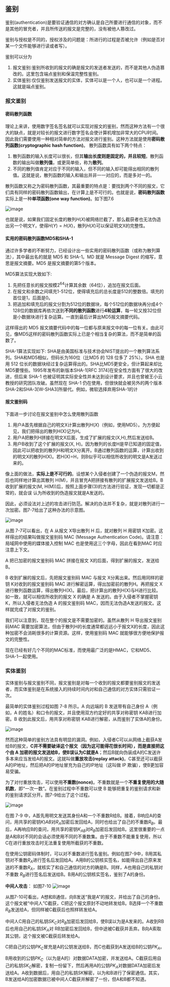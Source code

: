 ## 鉴别

鉴别(authentication)是要验证通信的对方确认是自己所要进行通信的对象，而不是其他的冒充者，并且所传送的报文是完整的，没有被他人篡改过。

鉴别与授权是不同的，授权涉及的问题是：所进行的过程是否被允许（例如是否对某一个文件能够进行读或者写）。

鉴别可以分为
1. 报文鉴别:鉴别所收到的报文的确是报文的发送者发送的，而不是其他人伪造篡改的。这里包含端点鉴别和保温完整性鉴别。
2. 实体鉴别:仅仅鉴别发送报文的实体，实体可以是一个人，也可以是一个进程。这就是端点鉴别。

### 报文鉴别
#### 密码散列函数
理论上来讲，使用数字签名签名就可以实现对报文的鉴别，然而这种方法有一个很大的缺点，就是对较长的报文进行数字签名会使计算机增加非常大的CPU时间。因此我们需要使用一种相对简单的方法对报文进行鉴别。这种方法就是使用**密码散列函数(cryptographic hash function)**。
散列函数具有如下两个特点：
1. 散列函数的输入长度可以很长，但其**输出长度则是固定的，并且较短**。散列函数的输出叫做**散列值**，或更简单些，称为**散列**。
2. 不同的散列值肯定对应于不同的输入，但不同的输入却可能得出相同的散列值。这就是说，散列函数的输入和输出并非一一对应的，而是多对一的。

散列函数又称之为密码散列函数，其最重要的特点是：要找到两个不同的报文，它们具有同样的密码散列函数输出，在计算上是不可行的。也就是说，**密码散列函数**实际上是一种**单项函数(one way function)**。如下图7.6

![image](https://img2020.cnblogs.com/blog/2361214/202109/2361214-20210916115710626-817617917.png)

也就是说，如果我们固定长度的散列$H(X)$被网络拦截了，那么截获者也无法伪造出另一个明文Y，使得$H(Y)=H(X)$，散列$H(X)$可以保证明文X的完整性。

#### 实用的密码散列函数MD5和SHA-1
通过许多学者的不断努力，已经设计出一些实用的密码散列函数（或称为散列算法），其中最出名的就是 MD5 和 SHA-1。MD 就是 Message Digest 的缩写，意思是报文摘要。MD5 是报文摘要的第5个版本。

MD5算法实现大致如下:
1. 先把任意长的报文按模$2^64$计算其余数（64位），追加在报文后面。
2. 在报文和余数之间填充1-512位，使得填充后的总长度是512的整数倍。填充的首位是1，后面是0。
3. 把追加和填充后的报文分割为512位的数据块，每个512位的数据块再分成4个128位的数据库再依次送到**不同的散列函数**进行**4轮运算**，每一轮又按32位但是小数据块进行复杂运算。一直到最后计算出MD5报文摘要代码。

这样得出的 MD5 报文摘要代码中的每一位都与原来报文中的每一位有关。由此可见，像MD5这样的密码散列函数实际上已是个相当复杂的算法，而不是简单的函数了。

SHA-1算法实现如下:
SHA是由美国标准与技术协会NIST提出的一个散列算法系列。SHA和MD5相似，但码长为160位（比MD5 的 128 位多了 25%）。SHA 也是用 512 位长的数据块经过复杂运算得出的。SHA比MD5更安全，但计算起来却比MD5要慢些。1995年发布的新版本SHA-1[RFC 3174]在安全性方面有了很大的改进，但后来 SHA-1 也被证明其实际安全性并未达到设计要求，并且也曾被王小云教授的研究团队攻破。虽然现在 SHA-1 仍在使用，但很快就会被另外的两个版本SHA-2和SHA-3[W-SHA3]所替代。例如，微软选择弃用SHA-1的计

#### 报文鉴别码
下面进一步讨论在报文鉴别中怎么使用散列函数
1. 用户A首先根据自己的明文X计算出散列$H(X)$（例如，使用MD5）。为方便起见，我们把得出的散列H(X)记为H。
2. 用户A把散列H拼接在明文X后面，生成了扩展的报文(X,H),然后发送给B。
3. 用户B收到了这个扩展的报文(X, H)。因为散列的长度H是早已知道的固定值，因此可以把收到的散列H和明文X分离开。B通过散列函数的运算，计算出收到的明文X的散列H(X)。若H(X)=H，则B似乎可以相信所收到的明文是A发送过来的。

像上面的做法，**实际上是不可行的**。设想某个入侵者创建了一个伪造的报文M，然后也同样地计算出其散列 H(M)，并且冒充A把拼接有散列的扩展报文发送给B。B收到扩展的报文(M, H(M))后，按照上面步骤(3)的方法进行验证，发现一切都是正常的，就会误
认为所收到的伪造报文就是A发送的。

因此，必须设法对上述的攻击进行防范。解决的办法并不复杂，就是对散列进行一次加密。图7-7给出了这种办法的示意图。

![image](https://img2022.cnblogs.com/blog/2361214/202203/2361214-20220316154434492-197668423.png)

从图 7-7可以看出，在 A 从报文 X导出散列 H 后，就对散列 H 用密钥 K加密。这样得出的结果叫做报文鉴别码 MAC (Message Authentication Code)。请注意：局域网中使用的媒体接入控制 MAC 也是使用这三个字母，因此在看到MAC 时应注意上下文。

A 把已加密的报文鉴别码 MAC 拼接在报文 X的后面，得到扩展的报文，发送给 B。

B 收到扩展的报文后，先把报文鉴别码 MAC 与报文 X分离出来。然后用同样的密钥 K对收到的报文鉴别码 MAC 进行解密运算，得出加密前的散列H。再把报文 X进行散列函数运算，得出散列H(X)。最后，把计算出的散列H(X)与H进行比较。如一致，就可以相信所收到的报文 X 的确是 A 发送的。由于入侵者不掌握密钥 K，所以入侵者无法伪造 A 的报文鉴别码 MAC，因而无法伪造A发送的报文。这样就完成了对报文的鉴别。

我们可以注意到，现在整个的报文是不需要加密的。虽然从散列 H 导出报文鉴别码MAC 需要加密算法，但由于散列H的长度通常都远远小于报文X的长度，因此这种加密不会消耗很多的计算资源。这样，使用鉴别码 MAC 就能够很方便地保护报文的完整性。

现在已经有好几个不同的MAC标准，而使用最广泛的是HMAC，它和MD5、SHA-1一起使用。


### 实体鉴别
实体鉴别与报文鉴别不同，报文鉴别是对每一个收到的报文都要鉴别报文的发送者，而实体鉴别是在系统接入的持续时间内对和自己通信的对方实体只需验证一次。

最简单的实体鉴别过程如图 7-8 所示。A 向远端的 B 发送带有自己身份 A（例如，A 的姓名）和口令的报文，并且使用双方约定好的共享对称密钥 KAB进行加密。B 收到此报文后，用共享对称密钥 KAB进行解密，从而鉴别了实体A的身份。

![image](https://img2022.cnblogs.com/blog/2361214/202203/2361214-20220316154353382-719821722.png)

然而这种简单的鉴别方法具有明显的漏洞。例如，入侵者C可以从网络上截获A发给B的报文，**C并不需要破译这个报文（因为这可能得花很长时间），而是直接把这个由 A 加密的报文发送给B，使B误认为C就是A**；然后B就向伪装成A的C发送许多本来应当发给A的报文。这就叫做**重放攻击(replay attack)**。C甚至还可以截获A的IP地址，然后把A的IP地址冒充为自己的IP地址（这叫做 IP 欺骗），使B更加容易受骗。

为了对付重放攻击，可以使用**不重数(nonce)**。不重数就是一个**不重复使用的大随机数**，即“一次一数”。在鉴别过程中不重数可以使 B 能够把重复的鉴别请求和新的鉴别请求区分开。图7-9给出了这个过程。

![image](https://img2022.cnblogs.com/blog/2361214/202203/2361214-20220316154334289-388007223.png)

在图 7-9 中，A首先用明文发送其身份A和一个不重数R给B。接着，B响应A的查问，用共享的密钥$K){AB}$对$R_A$加密后发回给A，同时也给出了自己的不重数$R_B$。最后，A再响应B的查问，用共享的密钥$K_{AB}$对$R_B$加密后发回给B。这里很重要的一点是A和B对不同的会话必须使用不同的不重数集。由于不重数不能重复使用，所以C在进行重放攻击时无法重复使用所截获的不重数。

在使用公钥密码体制时，可以对不重数进行签名鉴别。例如在图7-9中，B用其私钥对不重数$R_A$进行签名后发回给A。A用B的公钥核实签名，如能得出自己原来发送的不重数$R_A$，就核实了和自己通信的对方的确是B。同样，A也用自己的私钥对不重数 $R_B$进行签名后发送给B。B用A的公钥核实签名，鉴别了A的身份。

**中间人攻击**：
如图7-10
![image](https://img2022.cnblogs.com/blog/2361214/202203/2361214-20220316154312183-952191533.png)

从图7-10可看出，A想和B通信，向B发送“我是A”的报文，并给出了自己的身份。这个报文被“中间人”C截获，C把这个报文原封不动地转发给B。B选择一个不重数$R_B$发送给A，但同样被C截获后也照样转发给A。

中间人C用自己的私钥$SK_C$对$R_B$加密后发回给B，使B误以为是A发来的。A收到RB后也用自己的私钥$SK_A$对 RB加密后发回给B，但中途被C截获并丢弃。B向A索取其公钥，这个报文被C截获后转发给A。

C把自己的公钥$PK_C$冒充是A的公钥发送给B，而C也截获到A发送给B的公钥$PK_A$。

B用收到的公钥$PK_C$（以为是A的）对数据DATA加密，并发送给A。C截获后用自己的私钥$SK_C$解密，复制一份留下，然后再用A的公钥$PK_A$对数据DATA加密后发送给A。A收到数据后，用自己的私钥$SK$解密，以为和B进行了保密通信。其实，B发送给A的加密数据已被中间人C截获并解密了一份，但A和B都不知道。